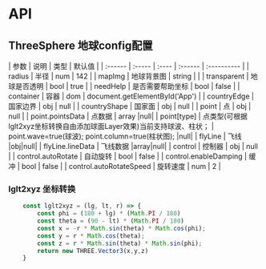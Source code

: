# API
## ThreeSphere 地球config配置
|    参数   | 说明    | 类型    |  默认值         |
| :------  | :----- | :----   | :------ | :---------- |
| radius  | 半径 | num  |  142        |
| mapImg     | 地球背景图  | string  |     |
| transparent    |  地球是否透明 | bool  |  true      |
| needHelp   |   是否需要帮助坐标     | bool |  false   |
| container |    容器    | dom |   document.getElementById('App')    |
| countryEdge |   国家边界  | obj   |  null          |
| countryShape |   国家面  | obj |  null          |
| point |   点  | obj |  null          |
| point.pointsData | 点数据 | array |null|
| point\[type\] | 点类型(可根据lglt2xyz坐标转换自由添加球面Layer效果)当前支持球波、柱状； | point.wave=true(球波); point.column=true(柱状图); |null|
| flyLine | 飞线 |obj|null|
| flyLine.lineData | 飞线数据 |array|null|
| control |   控制器  | obj |  null          |
| control.autoRotate  | 自动旋转 | bool  |  false        |
| control.enableDamping  | 缓冲 | bool  |  false        |
| control.autoRotateSpeed  | 旋转速度 | num  |  2        |

### lglt2xyz 坐标转换
```javascript
	const lglt2xyz = (lg, lt, r) => {
		const phi = (180 + lg) * (Math.PI / 180)
		const theta = (90 - lt) * (Math.PI / 180)
		const x = -r * Math.sin(theta) * Math.cos(phi);
		const y = r * Math.cos(theta);
		const z = r * Math.sin(theta) * Math.sin(phi);
		return new THREE.Vector3(x,y,z)
	}
```


